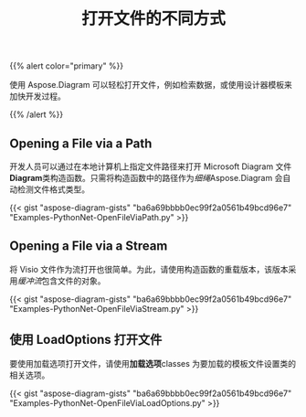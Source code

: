 ﻿---
title: 打开文件的不同方式
type: docs
weight: 10
url: /zh/python-net/different-ways-to-open-files/
---
{{% alert color="primary" %}}

使用 Aspose.Diagram 可以轻松打开文件，例如检索数据，或使用设计器模板来加快开发过程。

{{% /alert %}}

## **Opening a File via a Path**

开发人员可以通过在本地计算机上指定文件路径来打开 Microsoft Diagram 文件**Diagram**类构造函数。只需将构造函数中的路径作为*细绳*Aspose.Diagram 会自动检测文件格式类型。

{{< gist "aspose-diagram-gists" "ba6a69bbbb0ec99f2a0561b49bcd96e7" "Examples-PythonNet-OpenFileViaPath.py" >}}

## **Opening a File via a Stream**

将 Visio 文件作为流打开也很简单。为此，请使用构造函数的重载版本，该版本采用*缓冲流*包含文件的对象。

{{< gist "aspose-diagram-gists" "ba6a69bbbb0ec99f2a0561b49bcd96e7" "Examples-PythonNet-OpenFileViaStream.py" >}}

## **使用 LoadOptions 打开文件**

要使用加载选项打开文件，请使用**加载选项**classes 为要加载的模板文件设置类的相关选项。

{{< gist "aspose-diagram-gists" "ba6a69bbbb0ec99f2a0561b49bcd96e7" "Examples-PythonNet-OpenFileViaLoadOptions.py" >}}

